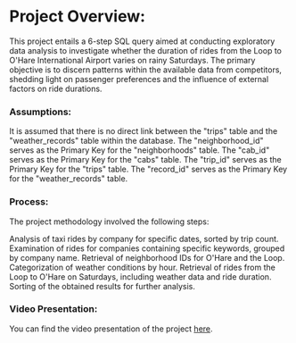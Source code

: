 # Project Overview:

This project entails a 6-step SQL query aimed at conducting exploratory data analysis to investigate whether the duration of rides from the Loop to O'Hare International Airport varies on rainy Saturdays. The primary objective is to discern patterns within the available data from competitors, shedding light on passenger preferences and the influence of external factors on ride durations.
### Assumptions:

  It is assumed that there is no direct link between the "trips" table and the "weather_records" table within the database.
  The "neighborhood_id" serves as the Primary Key for the "neighborhoods" table.
  The "cab_id" serves as the Primary Key for the "cabs" table.
  The "trip_id" serves as the Primary Key for the "trips" table.
  The "record_id" serves as the Primary Key for the "weather_records" table.

### Process:

The project methodology involved the following steps:

  Analysis of taxi rides by company for specific dates, sorted by trip count.
  Examination of rides for companies containing specific keywords, grouped by company name.
  Retrieval of neighborhood IDs for O'Hare and the Loop.
  Categorization of weather conditions by hour.
  Retrieval of rides from the Loop to O'Hare on Saturdays, including weather data and ride duration.
  Sorting of the obtained results for further analysis.

### Video Presentation:
You can find the video presentation of the project [here](https://github.com/Bobpick/Data_projects_TripleTen/blob/main/Zuber/Zuber.mp4).
